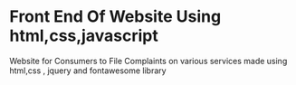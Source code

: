 # Front End Of Website Using html,css,javascript
Website for Consumers to File Complaints on various services made using html,css , jquery and fontawesome library 

